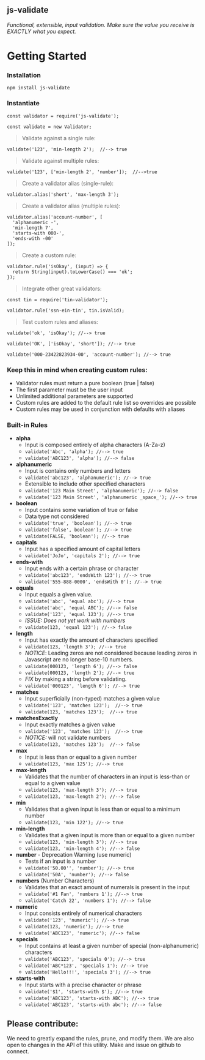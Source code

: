 ## js-validate
<i>Functional, extensible, input validation.  Make sure the value you receive is EXACTLY what you expect.</i>

# Getting Started

### Installation

    npm install js-validate

### Instantiate

    const validator = require('js-validate');

    const validate = new Validator;

> Validate against a single rule:

    validate('123', 'min-length 2');  //--> true

> Validate against multiple rules:

    validate('123', ['min-length 2', 'number']);  //-->true

> Create a validator alias (single-rule):

    validator.alias('short', 'max-length 3');


> Create a validator alias (multiple rules):

    validator.alias('account-number', [
      'alphanumeric -',
      'min-length 7',
      'starts-with 000-',
      'ends-with -00'
    ]);

> Create a custom rule:

    validator.rule('isOkay', (input) => {
      return String(input).toLowerCase() === 'ok';
    });

> Integrate other great validators:

``` const tin = require('tin-validator'); ```

    validator.rule('ssn-ein-tin', tin.isValid);

> Test custom rules and aliases:

    validate('ok', 'isOkay'); //--> true

    validate('OK', ['isOkay', 'short']); //--> true

    validate('000-23422823934-00', 'account-number'); //--> true


### Keep this in mind when creating custom rules:

- Validator rules must return a pure boolean (true | false)
- The first parameter must be the user input
- Unlimited additional parameters are supported
- Custom rules are added to the default rule list so overrides are possible
- Custom rules may be used in conjunction with defaults with aliases


### Built-in Rules

- **alpha**
  - Input is composed entirely of alpha characters (A-Za-z)
  - ```validate('Abc', 'alpha'); //--> true```
  - ```validate('ABC123', 'alpha'); //--> false```
- **alphanumeric**
  - Input is contains only numbers and letters
  - ```validate('abc123', 'alphanumeric'); //--> true```
  - Extensible to include other specified characters
  - ```validate('123 Main Street', 'alphanumeric'); //--> false```
  - ```validate('123 Main Street', 'alphanumeric _space_'); //--> true```
- **boolean**
  - Input contains some variation of true or false
  - Data type not considered
  - ```validate('true', 'boolean'); //--> true```
  - ```validate('false', boolean'); //--> true```
  - ```validate(FALSE, 'boolean'); //--> true```
- **capitals**
  - Input has a specified amount of capital letters
  - ```validate('JoJo', 'capitals 2'); //--> true```
- **ends-with**
  - Input ends with a certain phrase or character
  - ```validate('abc123', 'endsWith 123'); //--> true```
  - ```validate('555-888-0000', 'endsWith 0'); //--> true```
- **equals**
  - Input equals a given value.
  - ```validate('abc', 'equal abc'); //--> true```
  - ```validate('abc', 'equal ABC'); //--> false```
  - ```validate('123', 'equal 123'); //--> true```
  - *ISSUE: Does not yet work with numbers*
  - ```validate(123, 'equal 123'); //--> false```
- **length**
  - Input has exactly the amount of characters specified
  - ```validate(123, 'length 3'); //--> true```
  - *NOTICE*: Leading zeros are not considered because leading zeros in Javascript are no longer base-10 numbers.
  - ```validate(000123, 'length 6'); //--> false```
  - ```validate(000123, 'length 2'); //--> true```
  - *FIX* by making a string before validating.
  - ```validate('000123', 'length 6'); //--> true```
- **matches**
  - Input superficially (non-typed) matches a given value
  - ```validate('123', 'matches 123');  //--> true```
  - ```validate(123, 'matches 123');  //--> true ```
- **matchesExactly**
  - Input exactly matches a given value
  - ```validate('123', 'matches 123');  //--> true```
  - *NOTICE:* will not validate numbers
  - ```validate(123, 'matches 123');  //--> false ```
- **max**
  - Input is less than or equal to a given number
  - ```validate(123, 'max 125'); //--> true```
- **max-length**
  - Validates that the number of characters in an input is less-than or equal to a given value
  - ```validate(123, 'max-length 3'); //--> true```
  - ```validate(123, 'max-length 2'); //--> false```
- **min**
  - Validates that a given input is less than or equal to a minimum number
  - ```validate(123, 'min 122'); //--> true```
- **min-length**
  - Validates that a given input is more than or equal to a given number
  - ```validate(123, 'min-length 3'); //--> true```
  - ```validate(123, 'min-length 4'); //--> false```
- **number** - Deprecation Warning (use numeric)
  - Tests if an input is a number
  - ```validate('50.00'', 'number'); //--> true```
  - ```validate('50A', 'number'); //--> false```
- **numbers** (Number Characters)
  - Validates that an exact amount of numerals is present in the input
  - ```validate('#1 Fan', 'numbers 1'); //--> true```
  - ```validate('Catch 22', 'numbers 1'); //--> false```
- **numeric**
  - Input consists entirely of numerical characters
  - ```validate('123', 'numeric'); //--> true```
  - ```validate(123, 'numeric'); //--> true```
  - ```validate('ABC123', 'numeric'); //--> false```
- **specials**
  - Input contains at least a given number of special (non-alphanumeric) characters
  - ```validate('ABC123', 'specials 0'); //--> true```
  - ```validate('ABC*123', 'specials 1'); //--> true```
  - ```validate('Hello!!!', 'specials 3'); //--> true```
- **starts-with**
  - Input starts with a precise character or phrase
  - ```validate('$1', 'starts-with $'); //--> true```
  - ```validate('ABC123', 'starts-with ABC'); //--> true```
  - ```validate('ABC123', 'starts-with abc'); //--> false```

## Please contribute: ##
We need to greatly expand the rules, prune, and modify them.  We are also open to changes in the API of this utility.  Make and issue on github to connect.
